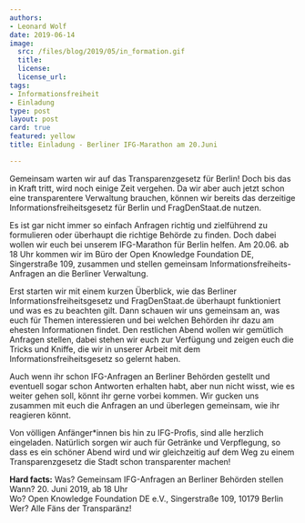 ```yaml
---
authors: 
- Leonard Wolf
date: 2019-06-14
image:
  src: /files/blog/2019/05/in_formation.gif
  title: 
  license: 
  license_url: 
tags:
- Informationsfreiheit
- Einladung
type: post
layout: post
card: true
featured: yellow
title: Einladung - Berliner IFG-Marathon am 20.Juni

---
```


Gemeinsam warten wir auf das Transparenzgesetz für Berlin! Doch bis das in Kraft tritt, wird noch einige Zeit vergehen. Da wir aber auch jetzt schon eine transparentere Verwaltung brauchen, können wir bereits das derzeitige Informationsfreiheitsgesetz für Berlin und FragDenStaat.de nutzen.

Es ist gar nicht immer so einfach Anfragen richtig und zielführend zu formulieren oder überhaupt die richtige Behörde zu finden. Doch dabei wollen wir euch bei unserem IFG-Marathon für Berlin helfen. Am 20.06. ab 18 Uhr kommen wir im Büro der Open Knowledge Foundation DE, Singerstraße 109, zusammen und stellen gemeinsam Informationsfreiheits-Anfragen an die Berliner Verwaltung.

Erst starten wir mit einem kurzen Überblick, wie das Berliner Informationsfreiheitsgesetz und FragDenStaat.de überhaupt funktioniert und was es zu beachten gilt. Dann schauen wir uns gemeinsam an, was euch für Themen interessieren und bei welchen Behörden ihr dazu am ehesten Informationen findet. Den restlichen Abend wollen wir gemütlich Anfragen stellen, dabei stehen wir euch zur Verfügung und zeigen euch die Tricks und Kniffe, die wir in unserer Arbeit mit dem Informationsfreiheitsgesetz so gelernt haben.

Auch wenn ihr schon IFG-Anfragen an Berliner Behörden gestellt und eventuell sogar schon Antworten erhalten habt, aber nun nicht wisst, wie es weiter gehen soll, könnt ihr gerne vorbei kommen. Wir gucken uns zusammen mit euch die Anfragen an und überlegen gemeinsam, wie ihr reagieren könnt.

Von völligen Anfänger\*innen bis hin zu IFG-Profis, sind alle herzlich eingeladen. Natürlich sorgen wir auch für Getränke und Verpflegung, so dass es ein schöner Abend wird und wir gleichzeitig auf dem Weg zu einem Transparenzgesetz die Stadt schon transparenter machen!

**Hard facts:**
Was? Gemeinsam IFG-Anfragen an Berliner Behörden stellen <br>
Wann? 20. Juni 2019, ab 18 Uhr <br>
Wo? Open Knowledge Foundation DE e.V., Singerstraße 109, 10179 Berlin <br>
Wer? Alle Fäns der Transparänz! <br>
